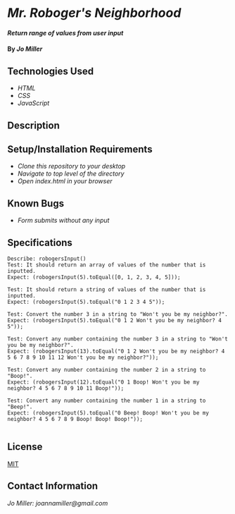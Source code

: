 # _Mr. Roboger's Neighborhood_

#### _Return range of values from user input_

#### By _**Jo Miller**_

## Technologies Used

* _HTML_
* _CSS_
* _JavaScript_

## Description


## Setup/Installation Requirements

* _Clone this repository to your desktop_
* _Navigate to top level of the directory_
* _Open index.html in your browser_

## Known Bugs

* _Form submits without any input_

## Specifications
```
Describe: robogersInput()
Test: It should return an array of values of the number that is inputted.
Expect: (robogersInput(5).toEqual([0, 1, 2, 3, 4, 5]));

Test: It should return a string of values of the number that is inputted.
Expect: (robogersInput(5).toEqual("0 1 2 3 4 5"));

Test: Convert the number 3 in a string to "Won't you be my neighbor?".
Expect: (robogersInput(5).toEqual("0 1 2 Won't you be my neighbor? 4 5"));

Test: Convert any number containing the number 3 in a string to "Won't you be my neighbor?".
Expect: (robogersInput(13).toEqual("0 1 2 Won't you be my neighbor? 4 5 6 7 8 9 10 11 12 Won't you be my neighbor?"));

Test: Convert any number containing the number 2 in a string to "Boop!".
Expect: (robogersInput(12).toEqual("0 1 Boop! Won't you be my neighbor? 4 5 6 7 8 9 10 11 Boop!"));

Test: Convert any number containing the number 1 in a string to "Beep!".
Expect: (robogersInput(5).toEqual("0 Beep! Boop! Won't you be my neighbor? 4 5 6 7 8 9 Boop! Boop! Boop!"));


```

## License

[MIT](LICENSE.txt)

## Contact Information

_Jo Miller: joannamiller@gmail.com_
